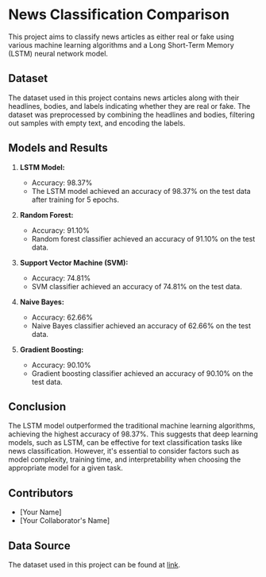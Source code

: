 # News Classification Comparison

This project aims to classify news articles as either real or fake using various machine learning algorithms and a Long Short-Term Memory (LSTM) neural network model.

## Dataset

The dataset used in this project contains news articles along with their headlines, bodies, and labels indicating whether they are real or fake. The dataset was preprocessed by combining the headlines and bodies, filtering out samples with empty text, and encoding the labels.

## Models and Results

1. **LSTM Model:**
   - Accuracy: 98.37%
   - The LSTM model achieved an accuracy of 98.37% on the test data after training for 5 epochs.

2. **Random Forest:**
   - Accuracy: 91.10%
   - Random forest classifier achieved an accuracy of 91.10% on the test data.

3. **Support Vector Machine (SVM):**
   - Accuracy: 74.81%
   - SVM classifier achieved an accuracy of 74.81% on the test data.

4. **Naive Bayes:**
   - Accuracy: 62.66%
   - Naive Bayes classifier achieved an accuracy of 62.66% on the test data.

5. **Gradient Boosting:**
   - Accuracy: 90.10%
   - Gradient boosting classifier achieved an accuracy of 90.10% on the test data.

## Conclusion

The LSTM model outperformed the traditional machine learning algorithms, achieving the highest accuracy of 98.37%. This suggests that deep learning models, such as LSTM, can be effective for text classification tasks like news classification. However, it's essential to consider factors such as model complexity, training time, and interpretability when choosing the appropriate model for a given task.

## Contributors

- [Your Name]
- [Your Collaborator's Name]

## Data Source

The dataset used in this project can be found at [link](https://data.europa.eu/data/datasets/gender-equality-index?locale=en).
